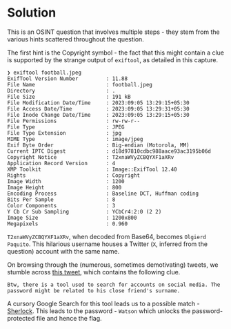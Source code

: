 # Solution

This is an OSINT question that involves multiple steps - they stem from the various hints scattered throughout the question.  

The first hint is the Copyright symbol - the fact that this might contain a clue is supported by the strange output of `exiftool`, as detailed in this capture.  

```
❯ exiftool football.jpeg 
ExifTool Version Number         : 11.88
File Name                       : football.jpeg
Directory                       : .
File Size                       : 191 kB
File Modification Date/Time     : 2023:09:05 13:29:15+05:30
File Access Date/Time           : 2023:09:05 13:29:31+05:30
File Inode Change Date/Time     : 2023:09:05 13:29:15+05:30
File Permissions                : rw-rw-r--
File Type                       : JPEG
File Type Extension             : jpg
MIME Type                       : image/jpeg
Exif Byte Order                 : Big-endian (Motorola, MM)
Current IPTC Digest             : d18d97810cdbc988aace93ac3195b06d
Copyright Notice                : T2xnaWVyZCBQYXF1aXRv
Application Record Version      : 4
XMP Toolkit                     : Image::ExifTool 12.40
Rights                          : Copyright
Image Width                     : 1200
Image Height                    : 800
Encoding Process                : Baseline DCT, Huffman coding
Bits Per Sample                 : 8
Color Components                : 3
Y Cb Cr Sub Sampling            : YCbCr4:2:0 (2 2)
Image Size                      : 1200x800
Megapixels                      : 0.960
```

`T2xnaWVyZCBQYXF1aXRv`, when decoded from Base64, becomes `Olgierd Paquito`. This hilarious username houses a Twitter (`X`, inferred from the question) account with the same name.  

On browsing through the (numerous, sometimes demotivating) tweets, we stumble across [this tweet](https://twitter.com/OlgierdPaquito/status/1697542289932058768), which contains the following clue.

```
Btw, there is a tool used to search for accounts on social media. The password might be related to his close friend's surname.
```

A cursory Google Search for this tool leads us to a possible match - [Sherlock](https://github.com/sherlock-project/sherlock). This leads to the password - `Watson` which unlocks the password-protected file and hence the flag.
